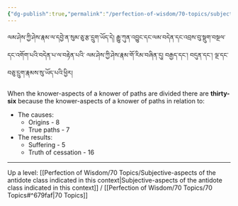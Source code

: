 ```yaml
---
{"dg-publish":true,"permalink":"/perfection-of-wisdom/70-topics/subjective-aspects-of-a-knower-of-paths/"}
---
```


ལམ་ཤེས་ཀྱི་ཤེས་རྣམ་ལ་དབྱེ་ན་སུམ་ཅུ་རྩ་དྲུག་ཡོད་དེ། རྒྱུ་ཀུན་འབྱུང་དང་ལམ་བདེན་དང་འབྲས་བུ་སྡུག་བསྔལ་དང་འགོག་པའི་བདེན་པ་ལ་བརྟེན་པའི་
ལམ་ཤེས་ཀྱི་ཤེས་རྣམ་གོ་རིམ་བཞིན་དུ། བརྒྱད་དང་། བདུན་དང་། ལྔ་དང་བཅུ་དྲུག་རྣམས་སུ་ཡོད་པའི་ཕྱིར།

When the knower-aspects of a knower of paths are divided there are **thirty-six** because the knower-aspects of a knower of paths in relation to:
- The causes:
	- Origins - 8
	- True paths - 7
- The results:
	- Suffering - 5
	- Truth of cessation - 16

---
Up a level: [[Perfection of Wisdom/70 Topics/Subjective-aspects of the antidote class indicated in this context\|Subjective-aspects of the antidote class indicated in this context]] / [[Perfection of Wisdom/70 Topics/70 Topics#^679faf\|70 Topics]]
